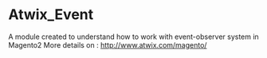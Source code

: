 # Atwix_Event
A module created to understand how to work with event-observer system in Magento2
More details on : http://www.atwix.com/magento/
